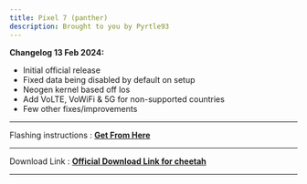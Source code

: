 ```yaml
---
title: Pixel 7 (panther)
description: Brought to you by Pyrtle93
---
```


<b>Changelog 13 Feb 2024:</b>

- Initial official release
- Fixed data being disabled by default on setup
- Neogen kernel based off los
- Add VoLTE, VoWiFi & 5G for non-supported countries
- Few other fixes/improvements

----
Flashing instructions : [**Get From Here**](panther_inst.md)

----
Download Link : [**Official Download Link for cheetah**](https://sourceforge.net/projects/projectmatrixx/files/Android-14/panther/)

----
